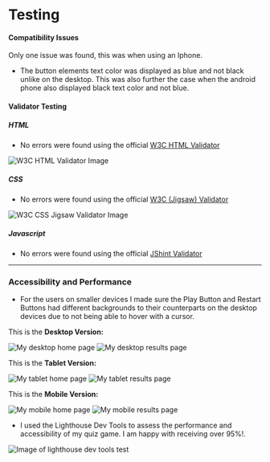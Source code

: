 # Testing

#### Compatibility Issues

Only one issue was found, this was when using an Iphone.

- The button elements text color was displayed as blue and not black unlike on the desktop. This was also further the case when the android phone also displayed black text color and not blue.

#### Validator Testing

##### HTML

- No errors were found using the official [W3C HTML Validator](https://validator.w3.org/nu/?doc=https%3A%2F%2Fcjphawes.github.io%2Fmultiple-choice-quiz%2Findex.html)

![W3C HTML Validator Image](documentation-imgs/w3c-html-validator.webp)

##### CSS

- No errors were found using the official [W3C (Jigsaw) Validator](https://jigsaw.w3.org/css-validator/validator?uri=https%3A%2F%2Fcjphawes.github.io%2Fmultiple-choice-quiz%2Fassets%2Fcss%2Fstyle.css&profile=css3svg&usermedium=all&warning=1&vextwarning=&lang=en)

![W3C CSS Jigsaw Validator Image](documentation-imgs/w3c-css-validator.webp)

##### Javascript

- No errors were found using the official [JShint Validator]()

---

### Accessibility and Performance

- For the users on smaller devices I made sure the Play Button and Restart Buttons had different backgrounds to their counterparts on the desktop devices due to not being able to hover with a cursor.

This is the **Desktop Version:**

![My desktop home page](/documentation-imgs/home-page.webp)
![My desktop results page](/documentation-imgs/game-results-section.webp)

This is the **Tablet Version:**

![My tablet home page](/documentation-imgs/tablet-device-home-page.webp)
![My tablet results page](/documentation-imgs/tablet-device-results-page.webp)

This is the **Mobile Version:**

![My mobile home page](/documentation-imgs/mobile-device-home-page.webp)
![My mobile results page](/documentation-imgs/mobile-device-results-page.webp)

- I used the Lighthouse Dev Tools to assess the performance and accessibility of my quiz game. I am happy with receiving over 95%!.

![Image of lighthouse dev tools test](documentation-imgs/lighthouse-perfomance-test.webp)
